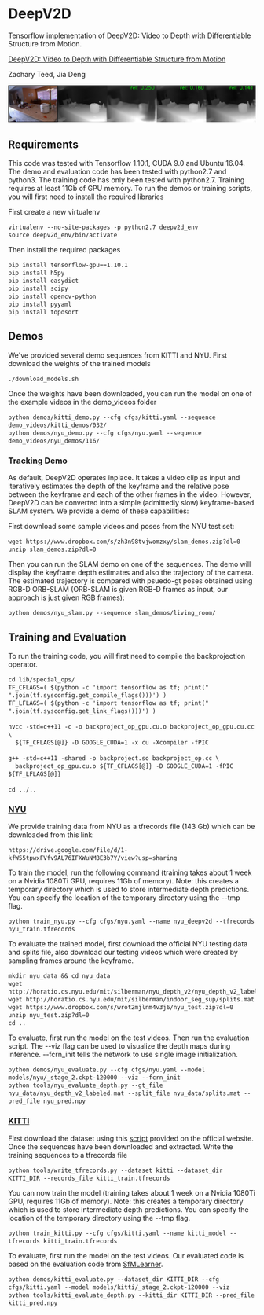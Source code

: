# DeepV2D
Tensorflow implementation of DeepV2D: Video to Depth with Differentiable Structure from Motion.

[DeepV2D: Video to Depth with Differentiable Structure from Motion](https://arxiv.org/abs/1812.04605)

Zachary Teed, Jia Deng

![Test Image 1](343.png)

## Requirements
This code was tested with Tensorflow 1.10.1, CUDA 9.0 and Ubuntu 16.04. The demo and evaluation code has been tested with python2.7 and python3. The training code has only been tested with python2.7. Training requires at least 11Gb of GPU memory. To run the demos or training scripts, you will first need to install the required libraries

First create a new virtualenv 

  ```Shell
  virtualenv --no-site-packages -p python2.7 deepv2d_env
  source deepv2d_env/bin/activate
  ```

Then install the required packages

  ```Shell
  pip install tensorflow-gpu==1.10.1
  pip install h5py
  pip install easydict
  pip install scipy
  pip install opencv-python
  pip install pyyaml
  pip install toposort
  ```

## Demos
We've provided several demo sequences from KITTI and NYU. First download the weights of the trained models
  ```Shell
  ./download_models.sh
  ```

Once the weights have been downloaded, you can run the model on one of the example videos in the demo_videos folder
  ```Shell
  python demos/kitti_demo.py --cfg cfgs/kitti.yaml --sequence demo_videos/kitti_demos/032/
  python demos/nyu_demo.py --cfg cfgs/nyu.yaml --sequence demo_videos/nyu_demos/116/
  ```

### Tracking Demo
As default, DeepV2D operates inplace. It takes a video clip as input and iteratively estimates the depth of the keyframe and the relative pose between the keyframe and each of the other frames in the video.  However, DeepV2D can be converted into a simple (admittedly slow) keyframe-based SLAM system. We provide a demo of these capabilities:

First download some sample videos and poses from the NYU test set:

  ```Shell
  wget https://www.dropbox.com/s/zh3n98tvjwomzxy/slam_demos.zip?dl=0
  unzip slam_demos.zip?dl=0
  ```

Then you can run the SLAM demo on one of the sequences. The demo will display the keyframe depth estimates and also the trajectory of the camera. The estimated trajectory is compared with psuedo-gt poses obtained using RGB-D ORB-SLAM (ORB-SLAM is given RGB-D frames as input, our approach is just given RGB frames):

  ```Shell
  python demos/nyu_slam.py --sequence slam_demos/living_room/
  ```



## Training and Evaluation

To run the training code, you will first need to compile the backprojection operator.

  ```Shell
  cd lib/special_ops/
  TF_CFLAGS=( $(python -c 'import tensorflow as tf; print(" ".join(tf.sysconfig.get_compile_flags()))') )
  TF_LFLAGS=( $(python -c 'import tensorflow as tf; print(" ".join(tf.sysconfig.get_link_flags()))') )

  nvcc -std=c++11 -c -o backproject_op_gpu.cu.o backproject_op_gpu.cu.cc \
    ${TF_CFLAGS[@]} -D GOOGLE_CUDA=1 -x cu -Xcompiler -fPIC

  g++ -std=c++11 -shared -o backproject.so backproject_op.cc \
    backproject_op_gpu.cu.o ${TF_CFLAGS[@]} -D GOOGLE_CUDA=1 -fPIC ${TF_LFLAGS[@]}

  cd ../..
  ```

### [NYU](https://cs.nyu.edu/~silberman/datasets/nyu_depth_v2.html)

We provide training data from NYU as a tfrecords file (143 Gb) which can be downloaded from this link:
  ```Shell
  https://drive.google.com/file/d/1-kfW55tpwxFVfv9AL76IFXWuNMBE3b7Y/view?usp=sharing
  ```
To train the model, run the following command (training takes about 1 week on a Nvidia 1080Ti GPU, requires 11Gb of memory). Note: this creates a temporary directory which is used to store intermediate depth predictions. You can specify the location of the temporary directory using the --tmp flag.

  ```Shell
  python train_nyu.py --cfg cfgs/nyu.yaml --name nyu_deepv2d --tfrecords nyu_train.tfrecords
  ```

To evaluate the trained model, first download the official NYU testing data and splits file, also download our testing videos which were created by sampling frames around the keyframe.

  ```Shell
  mkdir nyu_data && cd nyu_data
  wget http://horatio.cs.nyu.edu/mit/silberman/nyu_depth_v2/nyu_depth_v2_labeled.mat
  wget http://horatio.cs.nyu.edu/mit/silberman/indoor_seg_sup/splits.mat
  wget https://www.dropbox.com/s/wrot2mjlnm4v3j6/nyu_test.zip?dl=0
  unzip nyu_test.zip?dl=0
  cd ..
  ```

To evaluate, first run the model on the test videos. Then run the evaluation script. The --viz flag can be used to visualize the depth maps during inference. --fcrn_init tells the network to use single image initialization.

  ```Shell
  python demos/nyu_evaluate.py --cfg cfgs/nyu.yaml --model models/nyu/_stage_2.ckpt-120000 --viz --fcrn_init
  python tools/nyu_evaluate_depth.py --gt_file nyu_data/nyu_depth_v2_labeled.mat --split_file nyu_data/splits.mat --pred_file nyu_pred.npy
  ```

### [KITTI](http://www.cvlibs.net/datasets/kitti/)

First download the dataset using this [script](http://www.cvlibs.net/download.php?file=raw_data_downloader.zip) provided on the official website. Once the sequences have been downloaded and extracted. Write the training sequences to a tfrecords file


  ```Shell
  python tools/write_tfrecords.py --dataset kitti --dataset_dir KITTI_DIR --records_file kitti_train.tfrecords
  ```

You can now train the model (training takes about 1 week on a Nvidia 1080Ti GPU, requires 11Gb of memory). Note: this creates a temporary directory which is used to store intermediate depth predictions. You can specify the location of the temporary directory using the --tmp flag.

  ```Shell
  python train_kitti.py --cfg cfgs/kitti.yaml --name kitti_model --tfrecords kitti_train.tfrecords
  ```

To evaluate, first run the model on the test videos. Our evaluated code is based on the evaluation code from [SfMLearner](https://github.com/tinghuiz/SfMLearner).


  ```Shell
  python demos/kitti_evaluate.py --dataset_dir KITTI_DIR --cfg cfgs/kitti.yaml --model models/kitti/_stage_2.ckpt-120000 --viz
  python tools/kitti_evaluate_depth.py --kitti_dir KITTI_DIR --pred_file kitti_pred.npy
  ```
